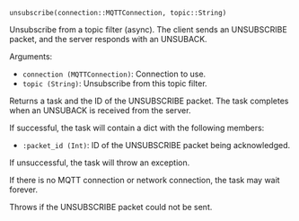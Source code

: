```
unsubscribe(connection::MQTTConnection, topic::String)
```

Unsubscribe from a topic filter (async). The client sends an UNSUBSCRIBE packet, and the server responds with an UNSUBACK.

Arguments:

  * `connection (MQTTConnection)`: Connection to use.
  * `topic (String)`: Unsubscribe from this topic filter.

Returns a task and the ID of the UNSUBSCRIBE packet. The task completes when an UNSUBACK is received from the server.

If successful, the task will contain a dict with the following members:

  * `:packet_id (Int)`: ID of the UNSUBSCRIBE packet being acknowledged.

If unsuccessful, the task will throw an exception.

If there is no MQTT connection or network connection, the task may wait forever.

Throws if the UNSUBSCRIBE packet could not be sent.
